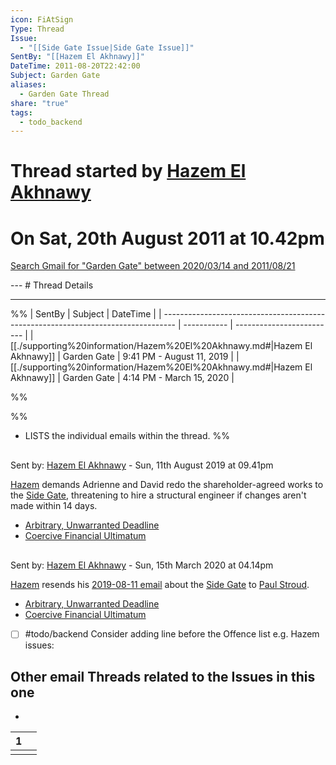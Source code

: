 ```yaml
---
icon: FiAtSign
Type: Thread
Issue:
  - "[[Side Gate Issue|Side Gate Issue]]"
SentBy: "[[Hazem El Akhnawy]]"
DateTime: 2011-08-20T22:42:00
Subject: Garden Gate
aliases:
  - Garden Gate Thread
share: "true"
tags:
  - todo_backend
---
```

# Thread started by [Hazem El Akhnawy](./supporting%2520information/Hazem%2520El%2520Akhnawy.md#)
<p><span><h1 data-heading="On Sat, 20th August 2011 at 10.42pm">On Sat, 20th August 2011 at 10.42pm</h1></span></p>
<p><span><p><a data-tooltip-position="top" aria-label="https://mail.google.com/mail/u/0/#search/subject%3A(Garden%20Gate)+after%3A2020%2F03%2F14+before%3A2011%2F08%2F21" rel="noopener" class="external-link" href="https://mail.google.com/mail/u/0/#search/subject%3A(Garden%20Gate)+after%3A2020%2F03%2F14+before%3A2011%2F08%2F21" target="_blank">Search Gmail for "Garden Gate" between 2020/03/14 and 2011/08/21</a></p></span></p>
---
# Thread Details

- - - 

%%
| SentBy                                                                            | Subject     | DateTime                  |
| --------------------------------------------------------------------------------- | ----------- | ------------------------- |
| [[./supporting%20information/Hazem%20El%20Akhnawy.md#\|Hazem El Akhnawy]] | Garden Gate | 9:41 PM - August 11, 2019 |
| [[./supporting%20information/Hazem%20El%20Akhnawy.md#\|Hazem El Akhnawy]] | Garden Gate | 4:14 PM - March 15, 2020  |

%%

%%
- LISTS the individual emails within the thread.
%%
<p><span><div data-callout-metadata="" data-callout-fold="" data-callout="error" class="callout node-insert-event drop-shadow"><div class="callout-title"><div class="callout-icon"><svg width="16" height="16"></svg></div><div class="callout-title-inner">Sent by: <a data-tooltip-position="top" aria-label="50 Queens Avenue/emails/2019-08-11 21.41 ~ Hazem to David &amp; Adrienne (Garden Gate).md" data-href="50 Queens Avenue/emails/2019-08-11 21.41 ~ Hazem to David &amp; Adrienne (Garden Gate).md" href="50 Queens Avenue/emails/2019-08-11 21.41 ~ Hazem to David &amp; Adrienne (Garden Gate).md" class="internal-link" target="_blank" rel="noopener">Hazem El Akhnawy</a> - Sun, 11th August 2019 at 09.41pm</div></div><div class="callout-content">
<p><a data-tooltip-position="top" aria-label="Hazem El Akhnawy" data-href="Hazem El Akhnawy" href="Hazem El Akhnawy" class="internal-link" target="_blank" rel="noopener">Hazem</a> demands Adrienne and David redo the shareholder-agreed works to the <a data-tooltip-position="top" aria-label="Side Gate Issue" data-href="Side Gate Issue" href="Side Gate Issue" class="internal-link" target="_blank" rel="noopener">Side Gate</a>, threatening to hire a structural engineer if changes aren't made within 14 days.</p>
<ul>
<li><a data-href="Arbitrary, Unwarranted Deadline" href="Arbitrary, Unwarranted Deadline" class="internal-link" target="_blank" rel="noopener">Arbitrary, Unwarranted Deadline</a></li>
<li><a data-href="Coercive Financial Ultimatum" href="Coercive Financial Ultimatum" class="internal-link" target="_blank" rel="noopener">Coercive Financial Ultimatum</a></li>
</ul>
</div></div></span></p><p><span><div data-callout-metadata="" data-callout-fold="" data-callout="error" class="callout node-insert-event drop-shadow"><div class="callout-title"><div class="callout-icon"><svg width="16" height="16"></svg></div><div class="callout-title-inner">Sent by: <a data-tooltip-position="top" aria-label="50 Queens Avenue/emails/2020-03-15 Fw. Garden Gate.md" data-href="50 Queens Avenue/emails/2020-03-15 Fw. Garden Gate.md" href="50 Queens Avenue/emails/2020-03-15 Fw. Garden Gate.md" class="internal-link" target="_blank" rel="noopener">Hazem El Akhnawy</a> - Sun, 15th March 2020 at 04.14pm</div></div><div class="callout-content">
<p><a data-tooltip-position="top" aria-label="Hazem El Akhnawy" data-href="Hazem El Akhnawy" href="Hazem El Akhnawy" class="internal-link" target="_blank" rel="noopener">Hazem</a> resends his <a data-tooltip-position="top" aria-label="2019-08-11 21.41 ~ Hazem to David &amp; Adrienne (Garden Gate)" data-href="2019-08-11 21.41 ~ Hazem to David &amp; Adrienne (Garden Gate)" href="2019-08-11 21.41 ~ Hazem to David &amp; Adrienne (Garden Gate)" class="internal-link" target="_blank" rel="noopener">2019-08-11 email</a> about the <a data-tooltip-position="top" aria-label="Side Gate Issue" data-href="Side Gate Issue" href="Side Gate Issue" class="internal-link" target="_blank" rel="noopener">Side Gate</a> to <a data-href="Paul Stroud" href="Paul Stroud" class="internal-link" target="_blank" rel="noopener">Paul Stroud</a>.</p>
<ul>
<li><a data-href="Arbitrary, Unwarranted Deadline" href="Arbitrary, Unwarranted Deadline" class="internal-link" target="_blank" rel="noopener">Arbitrary, Unwarranted Deadline</a></li>
<li><a data-href="Coercive Financial Ultimatum" href="Coercive Financial Ultimatum" class="internal-link" target="_blank" rel="noopener">Coercive Financial Ultimatum</a></li>
</ul>
</div></div></span></p>

- [ ] #todo/backend Consider adding line before the Offence list e.g. Hazem issues:
## Other email Threads related to the Issues in this one
<div><ul class="dataview list-view-ul"><li><span></span></li></ul></div>
<div><table class="dataview table-view-table"><thead class="table-view-thead"><tr class="table-view-tr-header"><th class="table-view-th"><span></span><span class="dataview small-text">1</span></th><th class="table-view-th"><span></span></th></tr></thead><tbody class="table-view-tbody"><tr><td><span></span></td><td><span></span></td></tr></tbody></table></div>
